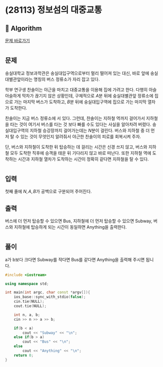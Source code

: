 # (28113) 정보섬의 대중교통
## :100: Algorithm
[문제 바로가기](https://www.acmicpc.net/problem/28113)
#
## 문제
숭실대학교 정보과학관은 숭실대입구역으로부터 멀리 떨어져 있는 대신, 바로 앞에 숭실대별관앞이라는 명칭의 버스 정류소가 자리 잡고 있다.

학부 연구생 찬솔이는 야근을 마치고 대중교통을 이용해 집에 가려고 한다. 다행히 아슬아슬하게 막차가 끊기지 않은 상황인데, 구체적으로 $A$분 뒤에 숭실대별관앞 정류소에 집으로 가는 마지막 버스가 도착하고, $B$분 뒤에 숭실대입구역에 집으로 가는 마지막 열차가 도착한다.

찬솔이는 지금 버스 정류소에 서 있다. 그런데, 찬솔이는 지하철 역까지 걸어가서 지하철을 타는 것이 여기서 버스를 타는 것 보다 빠를 수도 있다는 사실을 알아차려 버렸다. 숭실대입구역의 지하철 승강장까지 걸어가는데는 $N$분이 걸린다. 버스와 지하철 중 더 먼저 탈 수 있는 것이 무엇인지 알려줘서 야근한 찬솔이의 피로를 회복시켜 주자.

단, 버스와 지하철이 도착한 뒤 탑승하는 데 걸리는 시간은 신경 쓰지 않고, 버스와 지하철 모두 도착한 직후에 승객을 태운 뒤 기다리지 않고 바로 떠난다. 또한 지하철 역에 도착하는 시간과 지하철 열차가 도착하는 시간이 정확히 같다면 지하철을 탈 수 있다.
#
## 입력
첫째 줄에 $N,A,B$가 공백으로 구분되어 주어진다.
## 출력
버스에 더 먼저 탑승할 수 있으면 Bus, 지하철에 더 먼저 탑승할 수 있으면 Subway, 버스와 지하철에 탑승하게 되는 시간이 동일하면 Anything을 출력한다.
#
## 풀이
a가 b보다 크다면 Subway를 작다면 Bus를 같다면 Anything을 출력해 주시면 됩니다.

```cpp
#include <iostream>

using namespace std;

int main(int argc, char const *argv[]){
    ios_base::sync_with_stdio(false);
    cin.tie(NULL);
    cout.tie(NULL);

    int n, a, b;
    cin >> n >> a >> b;

    if(b < a)
        cout << "Subway" << "\n";
    else if(b > a)
        cout << "Bus" << "\n";
    else
        cout << "Anything" << "\n";
    return 0;
}
```